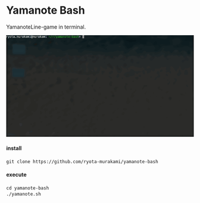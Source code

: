 # Yamanote Bash
YamanoteLine-game in terminal.  

![demo](./resources/img/yamanote-bash.gif)

#### install  
```
git clone https://github.com/ryota-murakami/yamanote-bash
```
#### execute
```
cd yamanote-bash
./yamanote.sh
```
